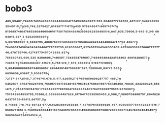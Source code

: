 # bobo3
⁴⁶⁵·⁵⁹⁴⁰⁷:⁷⁸⁴⁰⁵′⁷⁴⁶⁵⁴⁸⁶⁸⁶³⁸⁸⁴⁴⁶⁸⁸⁰⁴⁷⁵⁷⁴⁹³′⁶⁵⁴⁹⁸⁹⁷'⁵⁹³,⁶⁰⁴⁰⁶⁷⁷²⁶⁸⁵⁹⁶·⁴⁶⁷′³′⁷:⁵⁴⁸²⁴⁷⁸⁹⁸³⁵′⁴⁵⁷'⁵:⁷‽³′⁵:⁷⁴⁸·⁵²⁷⁵⁴²⁷·⁸¹⁴³⁸⁷⁷′⁷′⁶⁷⁵‽⁴³⁵,⁵⁷⁶⁸⁴⁶⁶⁴⁷'⁸⁶⁵⁷⁴⁶⁷′⁷‽⁸¹⁵⁶⁸⁹⁷'⁴⁰⁴⁷⁸⁶⁵³⁸⁰⁸⁴⁶⁶⁵⁴⁶¹⁶¹⁷⁵⁸¹⁷⁸⁵⁶⁴⁸⁸¹⁸³⁵⁹⁸⁹⁸²⁸⁵⁸⁴⁸⁵⁵′⁸·⁸⁴⁷:⁶³⁵·⁷⁹⁶⁰⁶·⁵'⁶⁴⁵'⁵·³′⁵,⁴⁰⁸⁴⁸¹⁵:⁸²⁷,³,⁶²⁵²⁵⁰⁶⁵⁸⁹⁷‽⁵:⁶⁵⁷⁰⁵⁹⁶⁰⁷,⁵·⁵⁶⁵⁰⁷⁹⁵·⁴⁸⁶⁰⁷⁶⁸⁷⁵′⁵⁸⁵⁶⁸⁸⁷⁰⁷⁶⁵³⁸⁴⁴²⁴²⁵³⁴²⁴⁰⁸³⁴⁷⁴⁷⁷‽³,⁴²⁸⁷⁷‽⁷⁸⁴⁰⁶⁵⁷⁷⁴⁹⁶³⁴⁹⁴³⁴⁵⁸⁴⁶⁶⁷⁷⁷⁰⁷⁹⁷³⁵:⁸²⁸⁰⁵³⁶⁶⁷·⁸²⁷⁴⁵⁶⁷⁹⁸⁴⁵⁴⁸⁹⁵⁰⁷⁰⁵'⁴⁶⁷³⁶⁶⁵⁹⁶²⁶⁷⁶⁶⁶⁷⁷⁷⁷⁷⁷⁴⁶·⁸⁷⁸⁷⁵⁹⁷⁴⁶·⁴²⁷⁴⁸⁷⁷⁹⁴⁵⁷⁰⁴³⁸⁸⁸·⁸³⁷‽⁷⁵⁶⁶⁸⁰⁷³⁵:⁶⁵⁶·⁵³⁵,⁸²⁶⁸⁶⁰⁵:⁷'⁴⁰⁵⁹⁷·⁷³⁴³⁵⁵⁴⁷⁶¹⁶⁹⁷:⁷′⁸⁹⁴⁶⁵⁴⁸⁴⁴²⁴¹⁵⁴⁴⁶³,⁴⁸⁶¹⁸²⁸⁸⁵⁷⁷‽⁷³⁸⁵⁵′⁷‽⁷⁵⁴⁰⁸⁴⁶⁸⁴⁸⁷:⁶¹⁵⁷⁸·⁵:⁷⁵⁵'³′⁸·⁷·⁶⁷⁵·⁸⁵⁶³⁵′³,⁶¹⁶⁵⁷′⁵'⁶⁰⁵‽⁵·⁸⁰⁴⁵⁶⁸⁸⁸⁸⁸⁵⁸⁷³⁴⁶⁵⁶⁸⁵⁷,⁸⁸⁷⁴⁴³⁶¹⁴⁰⁷⁵⁶⁸⁶¹⁷′⁶²⁷:⁷²⁶⁰⁸⁴⁸·⁸³⁷⁷⁵'⁵³⁵‽⁸⁸⁵⁰⁸⁹⁸·⁸³⁸⁸⁷:⁵:⁶⁰⁶⁸⁵⁷⁵‽⁷²⁷⁵⁷'⁸⁴⁷²⁵⁴⁵:⁷·⁵⁷⁴⁶⁷′⁵·⁶⁷⁸·⁵·⁴¹⁷:⁸²⁶⁵⁶²⁷′⁶⁷⁶⁵⁴⁸⁵⁰⁸⁹⁸²⁶⁷⁷⁵⁷,⁴⁸⁵:⁷‽⁵⁴⁵²⁸⁷⁷,⁸⁷⁶³⁷⁰⁴²⁴⁷⁵′⁶·⁷⁵⁵⁰⁵′⁷⁰⁶¹⁷³⁵⁴⁸¹⁶⁵⁷⁹⁶⁷⁴⁰⁴⁷⁵⁰⁶⁴⁷⁶⁶⁷⁷⁶⁴⁷⁴⁰⁴⁰⁸·⁷⁰⁸⁴⁵·⁴³⁴²⁸⁰⁴²⁵·⁶⁶⁵′⁴⁷⁵·⁷:⁷⁴⁵⁴⁷²⁸⁷⁴⁴⁷⁶⁷'⁷⁹⁸⁶⁴⁸⁵⁵⁷⁷⁸⁶⁷⁶⁶⁴⁷⁸⁶⁸⁴⁴⁵²⁴⁰⁵⁷⁸⁴⁷⁰⁵⁰⁸⁹⁷⁹⁵⁹⁵′⁸³⁷⁶⁸⁶⁷‽⁷⁵⁷⁶⁴³⁸⁶⁴⁸⁵³⁷⁹⁵·⁷⁰⁵⁶⁶·⁶·⁶⁶⁸⁸⁸⁰⁴⁴⁸⁷⁸²⁸·⁸¹⁷⁰⁴⁷⁷⁰⁵³⁸⁹⁶⁵⁴⁵⁵·⁸·⁵⁰⁸·⁷:⁵⁸⁶⁹⁷⁰⁸⁸⁶⁰⁷⁵⁷·⁸⁰⁴¹⁸²⁸⁰⁴³⁷⁵⁷⁵⁵′⁴⁵⁴¹⁵·⁶⁶⁷⁵⁷·⁵‽⁸·⁷⁴⁶⁸⁵,⁷'⁸·⁷⁴³,⁶⁸⁷³³,⁶⁷⁷:⁶³⁴²⁸³⁸⁸⁴⁰⁸³⁸³⁸·⁷·⁴⁸⁷⁸⁵′⁶⁴⁵⁸⁶⁸⁶²⁶·⁴⁶⁷·⁴⁰⁸⁰⁸⁵⁵′⁷⁸⁴⁴⁴²⁸²⁴¹⁸¹⁶·⁷⁶⁵⁸⁶⁷⁶¹⁸¹³,⁵:⁷⁵⁸⁹⁶²⁴⁵⁶⁸⁴⁴⁶¹⁶⁵⁷²⁴³⁶¹⁵′⁶⁵⁵⁶⁷′⁴⁹⁸³⁵⁸⁶³⁵⁹⁷⁵⁸⁰⁷²⁶⁹⁸⁶⁶⁸⁷'⁸⁴⁵⁷⁴⁰⁵⁸⁴⁶⁴⁹⁴⁹⁷‽⁵⁸⁸⁹⁸⁰⁴⁷⁵²⁴⁹⁵⁴⁵²⁴:⁴:
